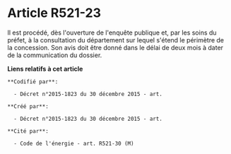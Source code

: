 # Article R521-23

Il est procédé, dès l'ouverture de l'enquête publique et, par les soins du préfet, à la consultation du département sur
lequel s'étend le périmètre de la concession. Son avis doit être donné dans le délai de deux mois à dater de la communication
du dossier.

**Liens relatifs à cet article**

	**Codifié par**:

	  - Décret n°2015-1823 du 30 décembre 2015 - art.

	**Créé par**:

	  - Décret n°2015-1823 du 30 décembre 2015 - art.

	**Cité par**:

	  - Code de l'énergie - art. R521-30 (M)
